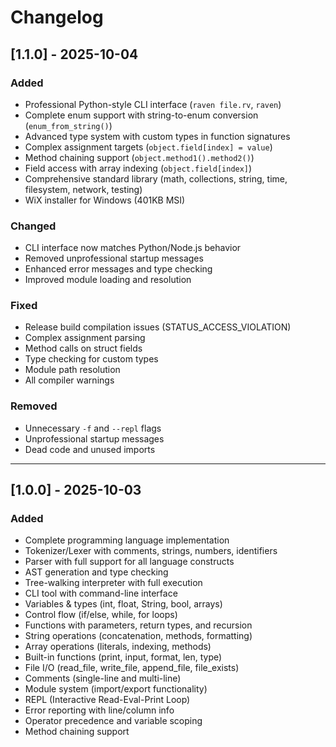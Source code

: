 # Changelog

## [1.1.0] - 2025-10-04

### Added
- Professional Python-style CLI interface (`raven file.rv`, `raven`)
- Complete enum support with string-to-enum conversion (`enum_from_string()`)
- Advanced type system with custom types in function signatures
- Complex assignment targets (`object.field[index] = value`)
- Method chaining support (`object.method1().method2()`)
- Field access with array indexing (`object.field[index]`)
- Comprehensive standard library (math, collections, string, time, filesystem, network, testing)
- WiX installer for Windows (401KB MSI)

### Changed
- CLI interface now matches Python/Node.js behavior
- Removed unprofessional startup messages
- Enhanced error messages and type checking
- Improved module loading and resolution

### Fixed
- Release build compilation issues (STATUS_ACCESS_VIOLATION)
- Complex assignment parsing
- Method calls on struct fields
- Type checking for custom types
- Module path resolution
- All compiler warnings

### Removed
- Unnecessary `-f` and `--repl` flags
- Unprofessional startup messages
- Dead code and unused imports

---

## [1.0.0] - 2025-10-03

### Added
- Complete programming language implementation
- Tokenizer/Lexer with comments, strings, numbers, identifiers
- Parser with full support for all language constructs
- AST generation and type checking
- Tree-walking interpreter with full execution
- CLI tool with command-line interface
- Variables & types (int, float, String, bool, arrays)
- Control flow (if/else, while, for loops)
- Functions with parameters, return types, and recursion
- String operations (concatenation, methods, formatting)
- Array operations (literals, indexing, methods)
- Built-in functions (print, input, format, len, type)
- File I/O (read_file, write_file, append_file, file_exists)
- Comments (single-line and multi-line)
- Module system (import/export functionality)
- REPL (Interactive Read-Eval-Print Loop)
- Error reporting with line/column info
- Operator precedence and variable scoping
- Method chaining support
